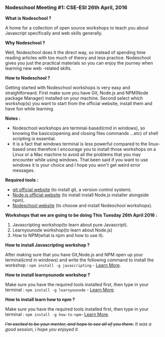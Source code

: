 ### Nodeschool Meeting #1: CSE-ESI 26th April, 2016

**What is Nodeschool ?**

A home for a collection of open source workshops to teach you about Javascript specifically and web skills generally.

**Why Nodeschool ?**

Well, Nodeschool does it the direct way, so instead of spending time reading articles with too much of theory and less practice.
Nodeschool gives you just the practical materials  so you can enjoy the journey when learning new web -related skills.

**How to Nodeschool ?**

Getting started with Nodeschool workshops is very easy and straightforward.
First make sure you have Git, Node.js and NPM(Node package Manager) installed on your machine.
Second select which workshop(s) you want to start from the official website, install them and have fun while learning.

**Notes :**

* Nodeschool workshops are terminal-based(cmd in windows), so knowing the basics(opening and closing files commands ...etc) of shell scripting is essential.
* It is a fact that windows terminal  is less powerful compared to the linux-based ones therefore I encourage you to install those workshops on a Linux or a Mac machine to avoid all the problems that you may encounter while using windows. 
That been said if you want to use windows it is your choice and I hope you won't get weird error messages.

**Required tools :**
* [git official website](https://git-scm.com/book/en/v2/Getting-Started-Installing-Git) (to install git, a version control system).
* [Node.js official website](https://nodejs.org/en/download/) (to install install Node.js installer alongside npm).
* [Nodeschool website](http://nodeschool.io/) (to choose and install Nodeschool workshops).

**Workshops that we are going to be doing This Tuesday 26th April 2016 :**

1. Javascripting workshop(to learn about pure Javascript).
2. Learnyounode workshop(to learn about Node.js)
3. How to NPM(what is npm and how to use it).

**How to install Javascripting workshop ?**

After making sure that you have Git,Node.js and NPM open up your terminal(cmd in windows) and write the 
following command to install the workshop : 
``npm install -g javascripting`` - [Learn More](https://github.com/sethvincent/javascripting).


**How to install learnyounode workshop ?**

Make sure you have the required tools installed first, then type in your terminal : 
``npm install -g learnyounode`` - [Learn More](https://github.com/workshopper/learnyounode).

**How to install learn how to  npm ?**

Make sure you have the required tools installed first, then type in your terminal :
``npm install -g how-to-npm``- [Learn More](https://github.com/npm/how-to-npm).




~~*I'm excited to be your mentor, and hope to see all of you there.*~~
*It was a good session, i hope you enjoyed it.*
